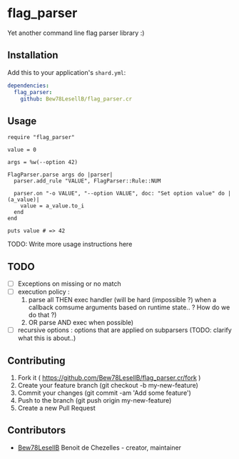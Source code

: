 # flag_parser

Yet another command line flag parser library :)

## Installation


Add this to your application's `shard.yml`:

```yaml
dependencies:
  flag_parser:
    github: Bew78LesellB/flag_parser.cr
```


## Usage


```crystal
require "flag_parser"

value = 0

args = %w(--option 42)

FlagParser.parse args do |parser|
  parser.add_rule "VALUE", FlagParser::Rule::NUM

  parser.on "-o VALUE", "--option VALUE", doc: "Set option value" do |(a_value)|
    value = a_value.to_i
  end
end

puts value # => 42
```


TODO: Write more usage instructions here

## TODO

- [ ] Exceptions on missing or no match
- [ ] execution policy :
    1. parse all THEN exec handler (will be hard (impossible ?) when a callback comsume arguments based on runtime state.. ? How do we do that ?)
    2. OR parse AND exec when possible)
- [ ] recursive options : options that are applied on subparsers (TODO: clarify what this is about..)

## Contributing

1. Fork it ( https://github.com/Bew78LesellB/flag_parser.cr/fork )
2. Create your feature branch (git checkout -b my-new-feature)
3. Commit your changes (git commit -am 'Add some feature')
4. Push to the branch (git push origin my-new-feature)
5. Create a new Pull Request

## Contributors

- [Bew78LesellB](https://github.com/Bew78LesellB) Benoit de Chezelles - creator, maintainer
